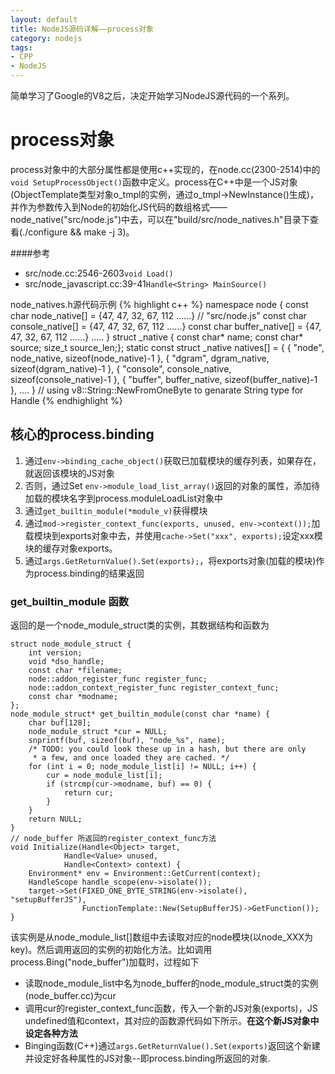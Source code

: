```yaml
---
layout: default
title: NodeJS源码详解——process对象
category: nodejs
tags:
- CPP
- NodeJS
---
```

简单学习了Google的V8之后，决定开始学习NodeJS源代码的一个系列。


# process对象
process对象中的大部分属性都是使用c++实现的，在node.cc(2300-2514)中的`void SetupProcessObject()`函数中定义。process在C++中是一个JS对象(ObjectTemplate类型对象o\_tmpl的实例，通过o\_tmpl->NewInstance()生成)，并作为参数传入到Node的初始化JS代码的数组格式——node\_native("src/node.js")中去，可以在"build/src/node_natives.h"目录下查看(./configure && make -j 3)。

####参考
+ src/node.cc:2546-2603`void Load()`
+ src/node_javascript.cc:39-41`Handle<String> MainSource()`

node_natives.h源代码示例
{% highlight c++ %}
    namespace node {
        const char node_native[] = {47, 47, 32, 67, 112 ......}  // "src/node.js"
        const char console_native[] = {47, 47, 32, 67, 112 ......} 
        const char buffer_native[] = {47, 47, 32, 67, 112 ......}
        .....
    }
    struct _native {  const char* name;  const char* source;  size_t source_len;};
    static const struct _native natives[] = {
        { "node", node_native, sizeof(node_native)-1 },
        { "dgram", dgram_native, sizeof(dgram_native)-1 },
        { "console", console_native, sizeof(console_native)-1 },
        { "buffer", buffer_native, sizeof(buffer_native)-1 },
        ....
    }
    // using v8::String::NewFromOneByte to genarate String type for Handle
{% endhighlight %}
## 核心的process.binding
1. 通过`env->binding_cache_object()`获取已加载模块的缓存列表，如果存在，就返回该模块的JS对象
2. 否则，通过Set `env->module_load_list_array()`返回的对象的属性，添加待加载的模块名字到process.moduleLoadList对象中
3. 通过`get_builtin_module(*module_v)`获得模块
4. 通过`mod->register_context_func(exports, unused, env->context());`加载模块到exports对象中去，并使用`cache->Set("xxx", exports);`设定xxx模块的缓存对象exports。
5. 通过`args.GetReturnValue().Set(exports);`，将exports对象(加载的模块)作为process.binding的结果返回

### get\_builtin\_module 函数
返回的是一个node\_module\_struct类的实例，其数据结构和函数为

    struct node_module_struct {
        int version;
        void *dso_handle;
        const char *filename;
        node::addon_register_func register_func;
        node::addon_context_register_func register_context_func;
        const char *modname;
    };
    node_module_struct* get_builtin_module(const char *name) {
        char buf[128];
        node_module_struct *cur = NULL;
        snprintf(buf, sizeof(buf), "node_%s", name);
        /* TODO: you could look these up in a hash, but there are only
         * a few, and once loaded they are cached. */
        for (int i = 0; node_module_list[i] != NULL; i++) {
            cur = node_module_list[i];
            if (strcmp(cur->modname, buf) == 0) {
                return cur;
            }
        }
        return NULL;
    }
    // node_buffer 所返回的register_context_func方法
    void Initialize(Handle<Object> target,
                Handle<Value> unused,
                Handle<Context> context) {
        Environment* env = Environment::GetCurrent(context);
        HandleScope handle_scope(env->isolate());
        target->Set(FIXED_ONE_BYTE_STRING(env->isolate(), "setupBufferJS"),
                    FunctionTemplate::New(SetupBufferJS)->GetFunction());
    } 
    
该实例是从node\_module\_list[]数组中去读取对应的node模块(以node\_XXX为key)。然后调用返回的实例的初始化方法。比如调用process.Bing("node_buffer")加载时，过程如下

+ 读取node\_module\_list中名为node\_buffer的node\_module\_struct类的实例(node\_buffer.cc)为cur
+ 调用cur的register\_context\_func函数，传入一个新的JS对象(exports)，JS undefined值和context，其对应的函数源代码如下所示。**在这个新JS对象中设定各种方法**
+ Binging函数(C++)通过`args.GetReturnValue().Set(exports)`返回这个新建并设定好各种属性的JS对象--即process.binding所返回的对象.

